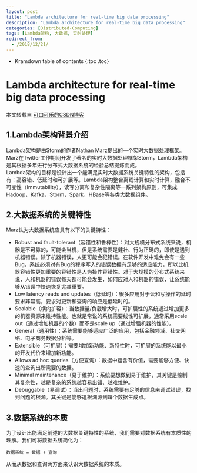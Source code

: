 ```yaml
---
layout: post
title: "Lambda architecture for real-time big data processing"
description: "Lambda architecture for real-time big data processing"
categories: [Distributed-Computing]
tags: [Lambda架构, 大数据, 实时处理]
redirect_from:
  - /2018/12/21/
---
```


* Kramdown table of contents
{:toc .toc}

# Lambda architecture for real-time big data processing

本文转载自 [可口可乐的CSDN博客](https://blog.csdn.net/brucesea/article/details/45937875)

## 1.Lambda架构背景介绍
Lambda架构是由Storm的作者Nathan Marz提出的一个实时大数据处理框架。Marz在Twitter工作期间开发了著名的实时大数据处理框架Storm，Lambda架构是其根据多年进行分布式大数据系统的经验总结提炼而成。  
Lambda架构的目标是设计出一个能满足实时大数据系统关键特性的架构，包括有：高容错、低延时和可扩展等。Lambda架构整合离线计算和实时计算，融合不可变性（Immutability），读写分离和复杂性隔离等一系列架构原则，可集成Hadoop，Kafka，Storm，Spark，HBase等各类大数据组件。

## 2.大数据系统的关键特性
Marz认为大数据系统应具有以下的关键特性：
+ Robust and fault-tolerant（容错性和鲁棒性）：对大规模分布式系统来说，机器是不可靠的，可能会当机，但是系统需要是健壮、行为正确的，即使是遇到机器错误。除了机器错误，人更可能会犯错误。在软件开发中难免会有一些Bug，系统必须对有Bug的程序写入的错误数据有足够的适应能力，所以比机器容错性更加重要的容错性是人为操作容错性。对于大规模的分布式系统来说，人和机器的错误每天都可能会发生，如何应对人和机器的错误，让系统能够从错误中快速恢复尤其重要。
+ Low latency reads and updates（低延时）：很多应用对于读和写操作的延时要求非常高，要求对更新和查询的响应是低延时的。
+ Scalable（横向扩容）：当数据量/负载增大时，可扩展性的系统通过增加更多的机器资源来维持性能。也就是常说的系统需要线性可扩展，通常采用scale out（通过增加机器的个数）而不是scale up（通过增强机器的性能）。
+ General（通用性）：系统需要能够适应广泛的应用，包括金融领域、社交网络、电子商务数据分析等。
+ Extensible（可扩展）：需要增加新功能、新特性时，可扩展的系统能以最小的开发代价来增加新功能。
+ Allows ad hoc queries（方便查询）：数据中蕴含有价值，需要能够方便、快速的查询出所需要的数据。
+ Minimal maintenance（易于维护）：系统要想做到易于维护，其关键是控制其复杂性，越是复杂的系统越容易出错、越难维护。
+ Debuggable（易调试）：当出问题时，系统需要有足够的信息来调试错误，找到问题的根源。其关键是能够追根溯源到每个数据生成点。

## 3.数据系统的本质
为了设计出能满足前述的大数据关键特性的系统，我们需要对数据系统有本质性的理解。我们可将数据系统简化为：
```
数据系统 = 数据 + 查询
```
从而从数据和查询两方面来认识大数据系统的本质。
